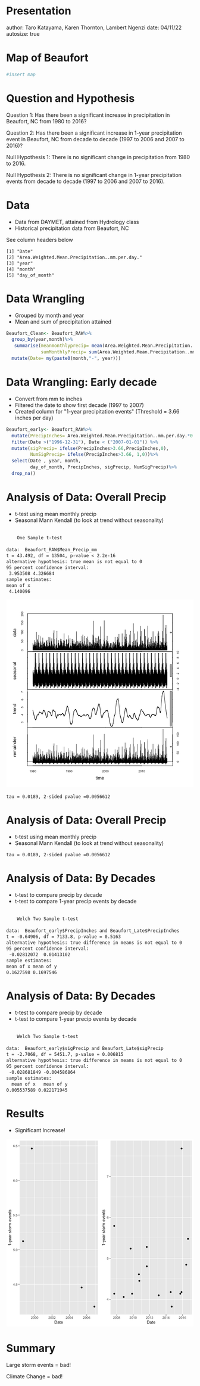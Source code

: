 Presentation
========================================================
author: Taro Katayama, Karen Thornton, Lambert Ngenzi
date: 04/11/22
autosize: true

Map of Beaufort
========================================================


```r
#insert map
```

Question and Hypothesis
========================================================
Question 1: Has there been a significant increase in precipitation in Beaufort, NC from 1980 to 2016? 

Question 2: Has there been a significant increase in 1-year precipitation event in Beaufort, NC from decade to decade (1997 to 2006 and 2007 to 2016)? 

Null Hypothesis 1: There is no significant change in precipitation from 1980 to 2016.

Null Hypothesis 2: There is no significant change in 1-year precipitation events from decade to decade (1997 to 2006 and 2007 to 2016). 

Data
========================================================
- Data from DAYMET, attained from Hydrology class 
- Historical precipitation data from Beaufort, NC


See column headers below

```
[1] "Date"                                         
[2] "Area.Weighted.Mean.Precipitation..mm.per.day."
[3] "year"                                         
[4] "month"                                        
[5] "day_of_month"                                 
```

Data Wrangling 
========================================================


- Grouped by month and year
- Mean and sum of precipitation attained

```r
Beaufort_Clean<- Beaufort_RAW%>%
  group_by(year,month)%>%
   summarise(meanmonthlyprecip= mean(Area.Weighted.Mean.Precipitation..mm.per.day.),
             sumMonthlyPrecip= sum(Area.Weighted.Mean.Precipitation..mm.per.day.))%>%
  mutate(Date= my(paste0(month,"-", year)))
```

Data Wrangling: Early decade
========================================================
- Convert from mm to inches
- Filtered the date to show first decade (1997 to 2007)
- Created column for "1-year precipitation events" (Threshold = 3.66 inches per day)

```r
Beaufort_early<- Beaufort_RAW%>%
  mutate(PrecipInches= Area.Weighted.Mean.Precipitation..mm.per.day.*0.0394)%>%
  filter(Date >("1996-12-31"), Date < ("2007-01-01")) %>% 
  mutate(sigPrecip= ifelse(PrecipInches>3.66,PrecipInches,0),
         NumSigPrecip= ifelse(PrecipInches>3.66, 1,0))%>%
  select(Date , year, month, 
         day_of_month, PrecipInches, sigPrecip, NumSigPrecip)%>%
  drop_na()
```

Analysis of Data: Overall Precip
========================================================
- t-test using mean monthly precip
- Seasonal Mann Kendall (to look at trend without seasonality)




```

	One Sample t-test

data:  Beaufort_RAW$Mean_Precip_mm
t = 43.492, df = 13504, p-value < 2.2e-16
alternative hypothesis: true mean is not equal to 0
95 percent confidence interval:
 3.953508 4.326684
sample estimates:
mean of x 
 4.140096 
```

![plot of chunk unnamed-chunk-8](Presentation-figure/unnamed-chunk-8-1.png)

```
tau = 0.0189, 2-sided pvalue =0.0056612
```
Analysis of Data: Overall Precip
========================================================
- t-test using mean monthly precip
- Seasonal Mann Kendall (to look at trend without seasonality)

```
tau = 0.0189, 2-sided pvalue =0.0056612
```


Analysis of Data: By Decades
========================================================
- t-test to compare precip by decade
- t-test to compare 1-year precip events by decade




```

	Welch Two Sample t-test

data:  Beaufort_early$PrecipInches and Beaufort_Late$PrecipInches
t = -0.64906, df = 7133.8, p-value = 0.5163
alternative hypothesis: true difference in means is not equal to 0
95 percent confidence interval:
 -0.02812072  0.01413102
sample estimates:
mean of x mean of y 
0.1627598 0.1697546 
```
Analysis of Data: By Decades
========================================================
- t-test to compare precip by decade
- t-test to compare 1-year precip events by decade

```

	Welch Two Sample t-test

data:  Beaufort_early$sigPrecip and Beaufort_Late$sigPrecip
t = -2.7068, df = 5451.7, p-value = 0.006815
alternative hypothesis: true difference in means is not equal to 0
95 percent confidence interval:
 -0.028681849 -0.004586864
sample estimates:
  mean of x   mean of y 
0.005537589 0.022171945 
```

Results
========================================================
- Significant Increase!



![plot of chunk unnamed-chunk-14](Presentation-figure/unnamed-chunk-14-1.png)


Summary
========================================================

Large storm events = bad!

Climate Change = bad!

